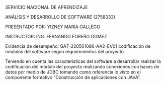 SERVICIO NACIONAL DE APRENDIZAJE

ANÁLISIS Y DESARROLLO DE SOFTWARE (2758333)

PRESENTADO POR: YIZNEY MARIA GALLEGO 

INSTRUCTOR: ING. FERNANDO FORERO GOMEZ

Evidencia de desempeño: GA7-220501096-AA2-EV01 codificación de módulos del software según requerimientos del proyecto

Teniendo en cuenta las características del software a desarrollar realizar la codificación del módulo del proyecto realizando conexiones con bases de datos por medio de JDBC tomando como referencia lo visto en el componente formativo “Construcción de aplicaciones con JAVA”.

